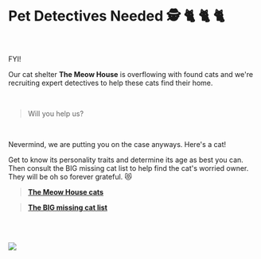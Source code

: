 # Pet Detectives Needed    :detective: :cat2: :cat2: :cat2:

<br>

FYI! 

Our cat shelter **The Meow House** is overflowing with found cats and we're recruiting expert detectives to help these cats find their home. 

<br>

>
> Will you help us? 
>
 
<br>

Nevermind, we are putting you on the case anyways. Here's a cat!

Get to know its personality traits and determine its age as best you can. Then consult the BIG missing cat list to help find the cat's worried owner.
They will be oh so forever grateful. :heart_eyes_cat:


> [**The Meow House cats**]()

> [**The BIG missing cat list**]()



<br>
<br>

![](https://64.media.tumblr.com/23a153de959391e35617efd469312765/e48c703ee3ccbd16-96/s1280x1920/d3fb50b27b32c7f7f5807aad77a74e2a53bbf8f1.png)

